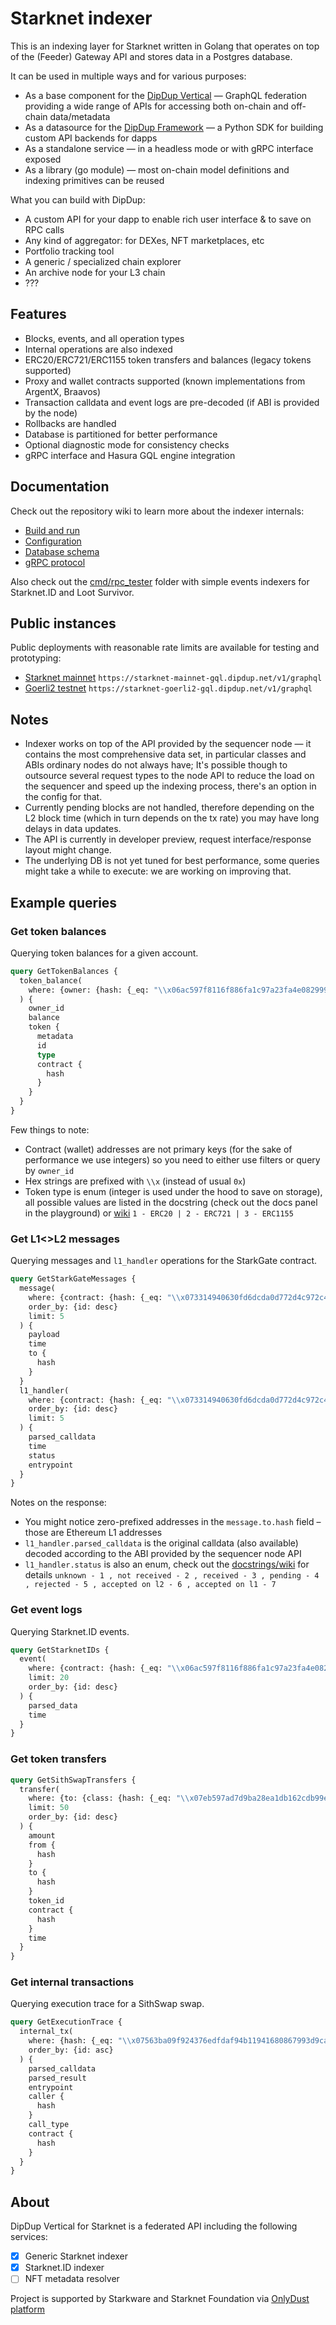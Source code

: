 # Starknet indexer
This is an indexing layer for Starknet written in Golang that operates on top of the (Feeder) Gateway API and stores data in a Postgres database.  

It can be used in multiple ways and for various purposes:
- As a base component for the [DipDup Vertical](https://dipdup.io) — GraphQL federation providing a wide range of APIs for accessing both on-chain and off-chain data/metadata
- As a datasource for the [DipDup Framework](https://dipdup.io) — a Python SDK for building custom API backends for dapps
- As a standalone service — in a headless mode or with gRPC interface exposed
- As a library (go module) — most on-chain model definitions and indexing primitives can be reused

What you can build with DipDup:
- A custom API for your dapp to enable rich user interface & to save on RPC calls
- Any kind of aggregator: for DEXes, NFT marketplaces, etc
- Portfolio tracking tool
- A generic / specialized chain explorer
- An archive node for your L3 chain
- ???

## Features
- Blocks, events, and all operation types
- Internal operations are also indexed
- ERC20/ERC721/ERC1155 token transfers and balances (legacy tokens supported)
- Proxy and wallet contracts supported (known implementations from ArgentX, Braavos)
- Transaction calldata and event logs are pre-decoded (if ABI is provided by the node)
- Rollbacks are handled
- Database is partitioned for better performance
- Optional diagnostic mode for consistency checks
- gRPC interface and Hasura GQL engine integration

## Documentation
Check out the repository wiki to learn more about the indexer internals:
- [Build and run](https://github.com/dipdup-io/starknet-indexer/wiki/Configuration-and-building#building)
- [Configuration](https://github.com/dipdup-io/starknet-indexer/wiki/Configuration-and-building)
- [Database schema](https://github.com/dipdup-io/starknet-indexer/wiki/Database-structure)
- [gRPC protocol](https://github.com/dipdup-io/starknet-indexer/wiki/gRPC-protocol)

Also check out the [cmd/rpc_tester](https://github.com/dipdup-io/starknet-indexer/tree/master/cmd/rpc_tester) folder with simple events indexers for Starknet.ID and Loot Survivor.

## Public instances
Public deployments with reasonable rate limits are available for testing and prototyping:
- [Starknet mainnet](https://play.dipdup.io/?endpoint=https://starknet-mainnet-gql.dipdup.net/v1/graphql) `https://starknet-mainnet-gql.dipdup.net/v1/graphql`
- [Goerli2 testnet](https://play.dipdup.io/?endpoint=https://starknet-goerli2-gql.dipdup.net/v1/graphql) `https://starknet-goerli2-gql.dipdup.net/v1/graphql`

## Notes
- Indexer works on top of the API provided by the sequencer node — it contains the most comprehensive data set, in particular classes and ABIs ordinary nodes do not always have; It's possible though to outsource several request types to the node API to reduce the load on the sequencer and speed up the indexing process, there's an option in the config for that.
- Currently pending blocks are not handled, therefore depending on the L2 block time (which in turn depends on the tx rate) you may have long delays in data updates.
- The API is currently in developer preview, request interface/response layout might change.  
- The underlying DB is not yet tuned for best performance, some queries might take a while to execute: we are working on improving that.

## Example queries

### Get token balances

Querying token balances for a given account.

```graphql
query GetTokenBalances {
  token_balance(
    where: {owner: {hash: {_eq: "\\x06ac597f8116f886fa1c97a23fa4e08299975ecaf6b598873ca6792b9bbfb678"}}}
  ) {
    owner_id
    balance
    token {
      metadata
      id
      type
      contract {
        hash
      }
    }
  }
}
```

Few things to note:
- Contract (wallet) addresses are not primary keys (for the sake of performance we use integers) so you need to either use filters or query by `owner_id`
- Hex strings are prefixed with `\\x` (instead of usual `0x`)
- Token type is enum (integer is used under the hood to save on storage), all possible values are listed in the docstring (check out the docs panel in the playground) or [wiki](https://github.com/dipdup-io/starknet-indexer/wiki/Database-structure#token) `1 - ERC20 | 2 - ERC721 | 3 - ERC1155`

### Get L1<>L2 messages

Querying messages and `l1_handler` operations for the StarkGate contract.

```graphql
query GetStarkGateMessages {
  message(
    where: {contract: {hash: {_eq: "\\x073314940630fd6dcda0d772d4c972c4e0a9946bef9dabf4ef84eda8ef542b82"}}}
    order_by: {id: desc}
    limit: 5
  ) {
    payload
    time
    to {
      hash
    }
  }
  l1_handler(
    where: {contract: {hash: {_eq: "\\x073314940630fd6dcda0d772d4c972c4e0a9946bef9dabf4ef84eda8ef542b82"}}}
    order_by: {id: desc}
    limit: 5
  ) {
    parsed_calldata
    time
    status
    entrypoint
  }
}
```

Notes on the response:
- You might notice zero-prefixed addresses in the `message.to.hash` field – those are Ethereum L1 addresses
- `l1_handler.parsed_calldata` is the original calldata (also available) decoded according to the ABI provided by the sequencer node API
- `l1_handler.status` is also an enum, check out the [docstrings/wiki](https://github.com/dipdup-io/starknet-indexer/wiki/Database-structure#l1_handler) for details `unknown - 1 , not received - 2 , received - 3 , pending - 4 , rejected - 5 , accepted on l2 - 6 , accepted on l1 - 7`

### Get event logs

Querying Starknet.ID events.

```graphql
query GetStarknetIDs {
  event(
    where: {contract: {hash: {_eq: "\\x06ac597f8116f886fa1c97a23fa4e08299975ecaf6b598873ca6792b9bbfb678"}}, name: {_eq: "domain_to_addr_update"}}
    limit: 20
    order_by: {id: desc}
  ) {
    parsed_data
    time
  }
}

```

### Get token transfers

```graphql
query GetSithSwapTransfers {
  transfer(
    where: {to: {class: {hash: {_eq: "\\x07eb597ad7d9ba28ea1db162cdb99e265fe22bcb00e9b690e188c2203de9e005"}}}}
    limit: 50
    order_by: {id: desc}
  ) {
    amount
    from {
      hash
    }
    to {
      hash
    }
    token_id
    contract {
      hash
    }
    time
  }
}
```

### Get internal transactions

Querying execution trace for a SithSwap swap.

```graphql
query GetExecutionTrace {
  internal_tx(
    where: {hash: {_eq: "\\x07563ba09f924376edfdaf94b11941680867993d9caf271ae791ff4e89740177"}}
    order_by: {id: asc}
  ) {
    parsed_calldata
    parsed_result
    entrypoint
    caller {
      hash
    }
    call_type
    contract {
      hash
    }
  }
}
```

## About

DipDup Vertical for Starknet is a federated API including the following services:
- [x] Generic Starknet indexer
- [x] Starknet.ID indexer
- [ ] NFT metadata resolver

Project is supported by Starkware and Starknet Foundation via [OnlyDust platform](https://app.onlydust.xyz/projects/e1b6d080-7f15-4531-9259-10c3dae26848)
